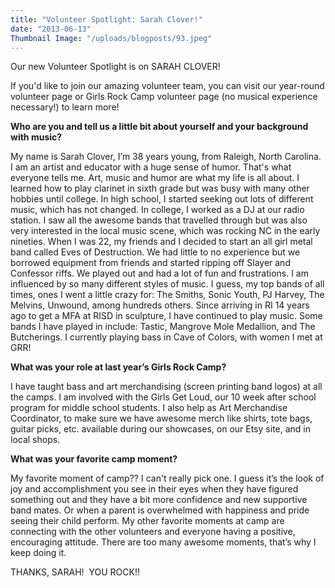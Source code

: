 ```yaml
---
title: "Volunteer Spotlight: Sarah Clover!"
date: "2013-06-13"
Thumbnail Image: "/uploads/blogposts/93.jpeg"
---
```


Our new Volunteer Spotlight is on SARAH CLOVER!

If you'd like to join our amazing volunteer team, you can visit our year-round volunteer page or Girls Rock Camp volunteer page (no musical experience necessary!) to learn more!

**Who are you and tell us a little bit about yourself and your background with music?**

My name is Sarah Clover, I’m 38 years young, from Raleigh, North Carolina. I am an artist and educator with a huge sense of humor. That's what everyone tells me. Art, music and humor are what my life is all about. I learned how to play clarinet in sixth grade but was busy with many other hobbies until college. In high school, I started seeking out lots of different music, which has not changed. In college, I worked as a DJ at our radio station. I saw all the awesome bands that travelled through but was also very interested in the local music scene, which was rocking NC in the early nineties. When I was 22, my friends and I decided to start an all girl metal band called Eves of Destruction. We had little to no experience but we borrowed equipment from friends and started ripping off Slayer and Confessor riffs. We played out and had a lot of fun and frustrations. I am influenced by so many different styles of music. I guess, my top bands of all times, ones I went a little crazy for: The Smiths, Sonic Youth, PJ Harvey, The Melvins, Unwound, among hundreds others. Since arriving in RI 14 years ago to get a MFA at RISD in sculpture, I have continued to play music. Some bands I have played in include: Tastic, Mangrove Mole Medallion, and The Butcherings. I currently playing bass in Cave of Colors, with women I met at GRR!

**What was your role at last year’s Girls Rock Camp?**

I have taught bass and art merchandising (screen printing band logos) at all the camps. I am involved with the Girls Get Loud, our 10 week after school program for middle school students. I also help as Art Merchandise Coordinator, to make sure we have awesome merch like shirts, tote bags, guitar picks, etc. available during our showcases, on our Etsy site, and in local shops.

**What was your favorite camp moment?**

My favorite moment of camp?? I can't really pick one. I guess it’s the look of joy and accomplishment you see in their eyes when they have figured something out and they have a bit more confidence and new supportive band mates. Or when a parent is overwhelmed with happiness and pride seeing their child perform. My other favorite moments at camp are connecting with the other volunteers and everyone having a positive, encouraging attitude. There are too many awesome moments, that’s why I keep doing it.

THANKS, SARAH!  YOU ROCK!!
